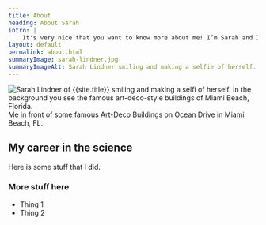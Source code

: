 ```yaml
---
title: About
heading: About Sarah
intro: |
    It's very nice that you want to know more about me! I’m Sarah and I am a researcher. I'm from Salzburg but I live in Graz; I live with my partner and our son.
layout: default
permalink: about.html
summaryImage: sarah-lindner.jpg
summaryImageAlt: Sarah Lindner smiling and making a selfie of herself. In the background you see the famous art-deco-style buildings of Miami Beach, Florida.
---
```


<picture>
    <source srcset="/assets/img/sarah-lindner.avif" type="image/avif" />
    <source srcset="/assets/img/sarah-lindner.webp" type="image/webp" />
    <img class="rounded" src="/assets/img/sarah-lindner.jpg" alt="Sarah Lindner of {{site.title}} smiling and making a selfi of herself. In the background you see the famous art-deco-style buildings of Miami Beach, Florida." decoding="async" />
    <figcaption>Me in front of some famous <a href="https://en.wikipedia.org/wiki/Art_Deco">Art-Deco</a> Buildings on <a href="https://en.wikipedia.org/wiki/Ocean_Drive_(South_Beach)">Ocean Drive</a> in Miami Beach, FL.</figcaption>
</picture>


## My career in the science

Here is some stuff that I did.

### More stuff here

- Thing 1
- Thing 2
